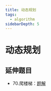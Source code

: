 ```yaml
---
title: 动态规划
tags:
  - algorithm
sidebarDepth: 5
---
```

# 动态规划
## 延伸题目
- 70.爬楼梯：[题解](../leetCode/0070)
